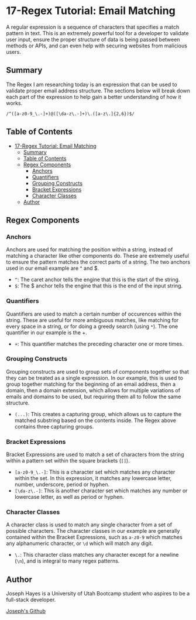 # 17-Regex Tutorial: Email Matching

A regular expression is a sequence of characters that specifies a match pattern in text. This is an extremely powerful tool for a developer to validate user input, ensure the proper structure of data is being passed between methods or APIs, and can even help with securing websites from malicious users.

## Summary

The Regex I am researching today is an expression that can be used to validate proper email address structure. The sections below will break down each part of the expression to help gain a better understanding of how it works.

```
/^([a-z0-9_\.-]+)@([\da-z\.-]+)\.([a-z\.]{2,6})$/
```

## Table of Contents

- [17-Regex Tutorial: Email Matching](#17-regex-tutorial-email-matching)
  - [Summary](#summary)
  - [Table of Contents](#table-of-contents)
  - [Regex Components](#regex-components)
    - [Anchors](#anchors)
    - [Quantifiers](#quantifiers)
    - [Grouping Constructs](#grouping-constructs)
    - [Bracket Expressions](#bracket-expressions)
    - [Character Classes](#character-classes)
  - [Author](#author)

## Regex Components

### Anchors

Anchors are used for matching the position within a string, instead of matching a character like other components do. These are extremely useful to ensure the pattern matches the correct parts of a string.
The two anchors used in our email example are ^ and $.
* ```^```: The caret anchor tells the engine that this is the start of the string.
* ```$```: The $ anchor tells the engine that this is the end of the input string.

### Quantifiers

Quantifiers are used to match a certain number of occurences within the string. These are useful for more ambiguous matches, like matching for every space in a string, or for doing a greedy search (using ```*```).
The one quantifier in our example is the +.
* ```+```: This quantifier matches the preceding character one or more times. 

### Grouping Constructs

Grouping constructs are used to group sets of components together so that they can be treated as a single expression. In our example, this is used to group together matching for the beginning of an email address, then a domain, then a domain extension, which allows for multiple variations of emails and domains to be used, but requiring them all to follow the same structure.
* ```(...)```: This creates a capturing group, which allows us to capture the matched substring based on the contents inside. The Regex above contains three capturing groups.

### Bracket Expressions

Bracket Expressions are used to match a set of characters from the string within a pattern set within the square brackets (```[]```). 
* ```[a-z0-9_\.-]```: This is a character set which matches any character within the set. In this expression, it matches any lowercase letter, number, underscore, period or hyphen.
* ```[\da-z\.-]```: This is another character set which matches any number or lowercase letter, as well as period or hyphen.

### Character Classes

A character class is used to match any single character from a set of possible characters. The character classes in our example are generally contained within the Bracket Expressions, such as ```a-z0-9``` which matches any alphanumeric character, or ```\d``` which will match any digit.
* ```\.```: This character class matches any character except for a newline (```\n```), and is integral to many regex patterns.

## Author

Joseph Hayes is a University of Utah Bootcamp student who aspires to be a full-stack developer. 

[Joseph's Github](https://github.com/josephehayes/)
